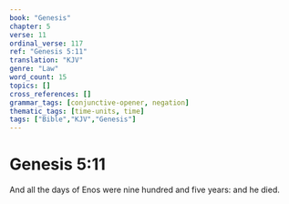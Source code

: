 ```yaml
---
book: "Genesis"
chapter: 5
verse: 11
ordinal_verse: 117
ref: "Genesis 5:11"
translation: "KJV"
genre: "Law"
word_count: 15
topics: []
cross_references: []
grammar_tags: [conjunctive-opener, negation]
thematic_tags: [time-units, time]
tags: ["Bible","KJV","Genesis"]
---
```


# Genesis 5:11

And all the days of Enos were nine hundred and five years: and he died.
